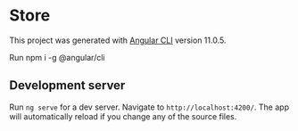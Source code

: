 # Store

This project was generated with [Angular CLI](https://github.com/angular/angular-cli) version 11.0.5.

Run npm i -g @angular/cli

## Development server

Run `ng serve` for a dev server. Navigate to `http://localhost:4200/`. The app will automatically reload if you change any of the source files.